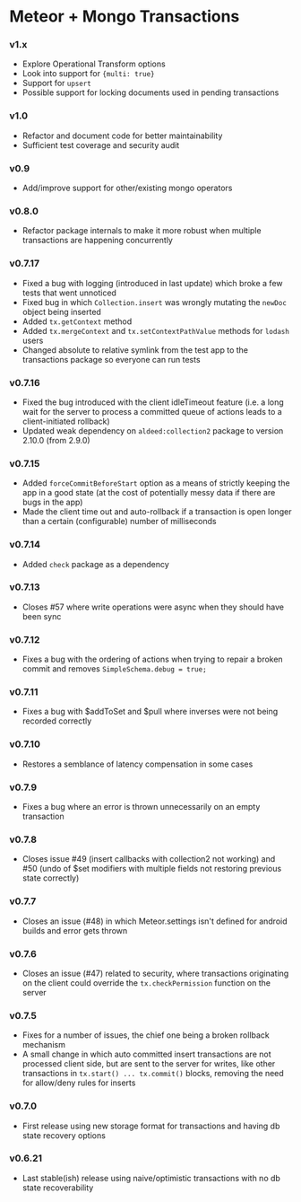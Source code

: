 Meteor + Mongo Transactions
===========================

### v1.x

- Explore Operational Transform options
- Look into support for `{multi: true}`
- Support for `upsert`
- Possible support for locking documents used in pending transactions

### v1.0

- Refactor and document code for better maintainability  
- Sufficient test coverage and security audit

### v0.9

- Add/improve support for other/existing mongo operators

### v0.8.0

- Refactor package internals to make it more robust when multiple transactions are happening concurrently

### v0.7.17

- Fixed a bug with logging (introduced in last update) which broke a few tests that went unnoticed
- Fixed bug in which `Collection.insert` was wrongly mutating the `newDoc` object being inserted
- Added `tx.getContext` method
- Added `tx.mergeContext` and `tx.setContextPathValue` methods for `lodash` users
- Changed absolute to relative symlink from the test app to the transactions package so everyone can run tests

### v0.7.16

- Fixed the bug introduced with the client idleTimeout feature (i.e. a long wait for the server to process a committed queue of actions leads to a client-initiated rollback)
- Updated weak dependency on `aldeed:collection2` package to version 2.10.0 (from 2.9.0)

### v0.7.15

- Added `forceCommitBeforeStart` option as a means of strictly keeping the app in a good state (at the cost of potentially messy data if there are bugs in the app)
- Made the client time out and auto-rollback if a transaction is open longer than a certain (configurable) number of milliseconds

### v0.7.14

- Added `check` package as a dependency

### v0.7.13

- Closes #57 where write operations were async when they should have been sync

### v0.7.12

- Fixes a bug with the ordering of actions when trying to repair a broken commit and removes `SimpleSchema.debug = true;`

### v0.7.11

- Fixes a bug with $addToSet and $pull where inverses were not being recorded correctly

### v0.7.10

- Restores a semblance of latency compensation in some cases

### v0.7.9

- Fixes a bug where an error is thrown unnecessarily on an empty transaction

### v0.7.8

- Closes issue #49 (insert callbacks with collection2 not working) and #50 (undo of $set modifiers with multiple fields not restoring previous state correctly)

### v0.7.7

- Closes an issue (#48) in which Meteor.settings isn't defined for android builds and error gets thrown

### v0.7.6

- Closes an issue (#47) related to security, where transactions originating on the client could override the `tx.checkPermission` function on the server

### v0.7.5

- Fixes for a number of issues, the chief one being a broken rollback mechanism
- A small change in which auto committed insert transactions are not processed client side, but are sent to the server for writes, like  other transactions in `tx.start() ... tx.commit()` blocks, removing the need for allow/deny rules for inserts

### v0.7.0

- First release using new storage format for transactions and having db state recovery options

### v0.6.21

- Last stable(ish) release using naive/optimistic transactions with no db state recoverability